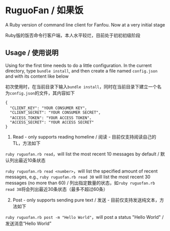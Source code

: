 # RuguoFan / 如果饭

A Ruby version of command line client for Fanfou. Now at a very initial stage

Ruby版的饭否命令行客户端，本人水平较烂，目前处于初初初级阶段

## Usage / 使用说明
Using for the first time needs to do a little configuration. In the current directory, type `bundle install`, and then create a file named `config.json` and with its content like below

初次使用时，在当前目录下输入`bundle install`，同时在当前目录下建立一个名为`config.json`的文件，其内容如下

```
{
  "CLIENT_KEY": "YOUR CONSUMER KEY"，
  "CLIENT_SECRET": "YOUR CONSUMER SECRET",
  "ACCESS_TOKEN": "YOUR ACCESS TOKEN"，
  "ACCESS_SECRET": "YOUR ACCESS SECRET"
}
```

1. Read - only supports reading homeline / 阅读 - 目前仅支持阅读自己的TL，方法如下

 `ruby ruguofan.rb read`，will list the most recent 10 messages by default / 默认列出最近10条状态

 `ruby ruguofan.rb read <number>`，will list the specified amount of recent messages, e.g., `ruby ruguofan.rb read 30` will list the most recent 30 messages (no more than 60) / 列出指定数量的状态，如`ruby ruguofan.rb read 30`将会列出最近30条状态（最多不超过60条）

2. Post - only supports sending pure text / 发送 - 目前仅支持发送纯文本，方法如下

 `ruby ruguofan.rb post -m "Hello World"`，will post a status "Hello World" / 发送消息“Hello World”
